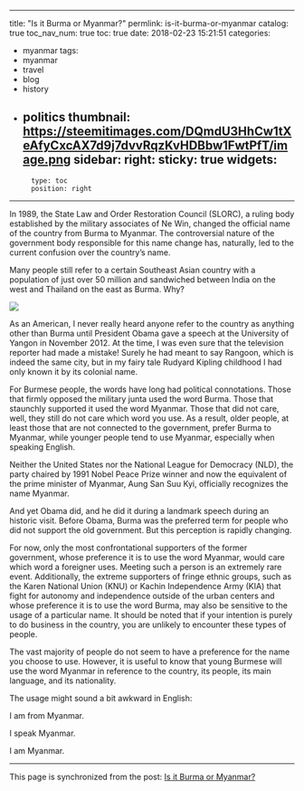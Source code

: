 
---
title: "Is it Burma or Myanmar?"
permlink: is-it-burma-or-myanmar
catalog: true
toc_nav_num: true
toc: true
date: 2018-02-23 15:21:51
categories:
- myanmar
tags:
- myanmar
- travel
- blog
- history
- politics
thumbnail: https://steemitimages.com/DQmdU3HhCw1tXeAfyCxcAX7d9j7dvvRqzKvHDBbw1FwtPfT/image.png
sidebar:
    right:
        sticky: true
widgets:
    -
        type: toc
        position: right
---


In 1989, the State Law and Order Restoration Council (SLORC), a ruling body established by the military associates of Ne Win, changed the official name of the country from Burma to Myanmar. The controversial nature of the government body responsible for this name change has, naturally, led to the current confusion over the country’s name.

Many people still refer to a certain Southeast Asian country with a population of just over 50 million and sandwiched between India on the west and Thailand on the east as Burma. Why?

![](https://steemitimages.com/DQmdU3HhCw1tXeAfyCxcAX7d9j7dvvRqzKvHDBbw1FwtPfT/image.png)

As an American, I never really heard anyone refer to the country as anything other than Burma until President Obama gave a speech at the University of Yangon in November 2012. At the time, I was even sure that the television reporter had made a mistake! Surely he had meant to say Rangoon, which is indeed the same city, but in my fairy tale Rudyard Kipling childhood I had only known it by its colonial name.

For Burmese people, the words have long had political connotations. Those that firmly opposed the military junta used the word Burma. Those that staunchly supported it used the word Myanmar. Those that did not care, well, they still do not care which word you use. As a result, older people, at least those that are not connected to the government, prefer Burma to Myanmar, while younger people tend to use Myanmar, especially when speaking English.

Neither the United States nor the National League for Democracy (NLD), the party chaired by 1991 Nobel Peace Prize winner and now the equivalent of the prime minister of Myanmar, Aung San Suu Kyi, officially recognizes the name Myanmar.

And yet Obama did, and he did it during a landmark speech during an historic visit. Before Obama, Burma was the preferred term for people who did not support the old government. But this perception is rapidly changing.

For now, only the most confrontational supporters of the former government, whose preference it is to use the word Myanmar, would care which word a foreigner uses. Meeting such a person is an extremely rare event. Additionally, the extreme supporters of fringe ethnic groups, such as the Karen National Union (KNU) or Kachin Independence Army (KIA) that fight for autonomy and independence outside of the urban centers and whose preference it is to use the word Burma, may also be sensitive to the usage of a particular name. It should be noted that if your intention is purely to do business in the country, you are unlikely to encounter these types of people.

The vast majority of people do not seem to have a preference for the name you choose to use. However, it is useful to know that young Burmese will use the word Myanmar in reference to the country, its people, its main language, and its nationality.

The usage might sound a bit awkward in English:

I am from Myanmar. 

I speak Myanmar. 

I am Myanmar.

- - -

This page is synchronized from the post: [Is it Burma or Myanmar?](https://steemit.com/@shanghaipreneur/is-it-burma-or-myanmar)
